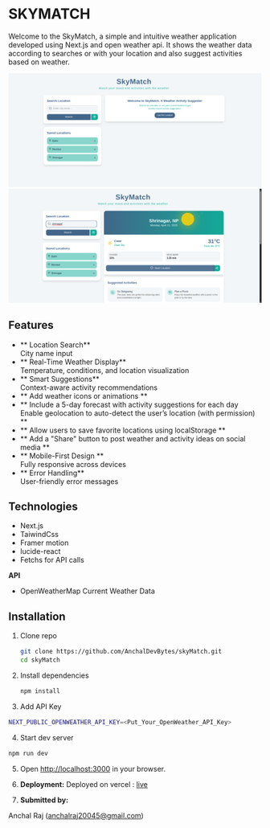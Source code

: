 # SKYMATCH

Welcome to the SkyMatch, a simple and intuitive weather application developed using Next.js and open weather api. It shows the weather data according to searches or with your location and also suggest activities based on weather.

![HomePage](./assets/Img1.png)
![HomePage](./assets/Img2.png)

## Features

- ** Location Search**  
  City name input
- ** Real-Time Weather Display**  
  Temperature, conditions, and location visualization
- ** Smart Suggestions**  
  Context-aware activity recommendations
- ** Add weather icons or animations **
- ** Include a 5-day forecast with activity suggestions for each day
  Enable geolocation to auto-detect the user’s location (with permission) **
- ** Allow users to save favorite locations using localStorage **
- ** Add a "Share" button to post weather and activity ideas on social media **
- ** Mobile-First Design **  
  Fully responsive across devices
- ** Error Handling**  
  User-friendly error messages

## Technologies

- Next.js
- TaiwindCss
- Framer motion
- lucide-react
- Fetchs for API calls

**API**

- OpenWeatherMap Current Weather Data

## Installation

1. Clone repo

   ```bash
   git clone https://github.com/AnchalDevBytes/skyMatch.git
   cd skyMatch
   ```

2. Install dependencies

   ```bash
   npm install
   ```

3. Add API Key

```bash
NEXT_PUBLIC_OPENWEATHER_API_KEY=<Put_Your_OpenWeather_API_Key>
```

4. Start dev server

```bash
npm run dev
```

5. Open [http://localhost:3000](http://localhost:3000) in your browser.

6. **Deployment:**
   Deployed on vercel : [live](https://sky-match-liart.vercel.app/)

7. **Submitted by:**

Anchal Raj (anchalraj20045@gmail.com)
